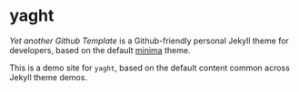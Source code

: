 # yaght

*Yet another Github Template* is a Github-friendly personal Jekyll theme for developers, based on the default [minima](https://github.com/jekyll/minima) theme.

This is a demo site for `yaght`, based on the default content common across Jekyll theme demos.

